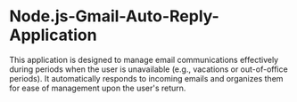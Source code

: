 # Node.js-Gmail-Auto-Reply-Application
 This application is designed to manage email communications effectively during periods when the user is unavailable (e.g., vacations or out-of-office periods). It automatically responds to incoming emails and organizes them for ease of management upon the user's return.

